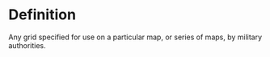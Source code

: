 # Definition

Any grid specified for use on a particular map, or series of maps, by
military authorities.
